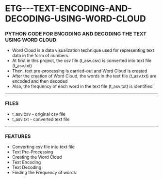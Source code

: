 # ETG---TEXT-ENCODING-AND-DECODING-USING-WORD-CLOUD

### PYTHON CODE FOR ENCODING AND DECODING THE TEXT USING WORD CLOUD

- Word Cloud is a data visualization technique used for representing text data in the form of numbers
- At first in this project, the csv file (t_asv.csv) is converted into text file (t_asv.txt)
- Then, text pre-processing is carried-out and Word Cloud is created
- After the creation of Word Cloud, the words in the text file (t_asv.txt) are encoded and then decoded
- Also, the frequency of each word in the text file (t_asv.txt) is identified

-----

### FILES

- t_asv.csv - original csv file
- t_asv.txt - converted text file

-----

### FEATURES

- Converting csv file into text file
- Text Pre-Processing
- Creating the Word Cloud
- Text Encoding
- Text Decoding
- Finding the Frequency of words
